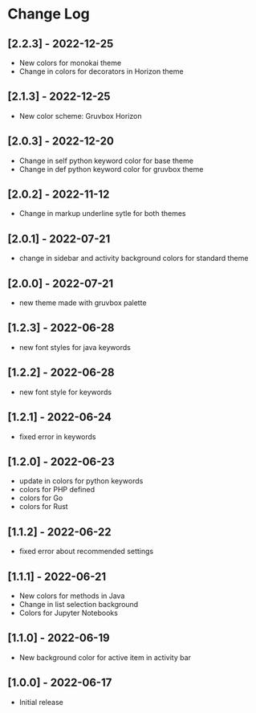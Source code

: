 # Change Log

## [2.2.3] - 2022-12-25
- New colors for monokai theme
- Change in colors for decorators in Horizon theme

## [2.1.3] - 2022-12-25
- New color scheme: Gruvbox Horizon

## [2.0.3] - 2022-12-20

- Change in self python keyword color for base theme
- Change in def python keyword color for gruvbox theme

## [2.0.2] - 2022-11-12

- Change in markup underline sytle for both themes 

## [2.0.1] - 2022-07-21

- change in sidebar and activity background colors for standard theme

## [2.0.0] - 2022-07-21

- new theme made with gruvbox palette

## [1.2.3] - 2022-06-28

- new font styles for java keywords

## [1.2.2] - 2022-06-28

- new font style for keywords

## [1.2.1] - 2022-06-24

- fixed error in keywords

## [1.2.0] - 2022-06-23

- update in colors for python keywords
- colors for PHP defined
- colors for Go
- colors for Rust

## [1.1.2] - 2022-06-22

- fixed error about recommended settings 

## [1.1.1] - 2022-06-21

- New colors for methods in Java
- Change in list selection background
- Colors for Jupyter Notebooks

## [1.1.0] - 2022-06-19

- New background color for active item in activity bar

## [1.0.0] - 2022-06-17

- Initial release
